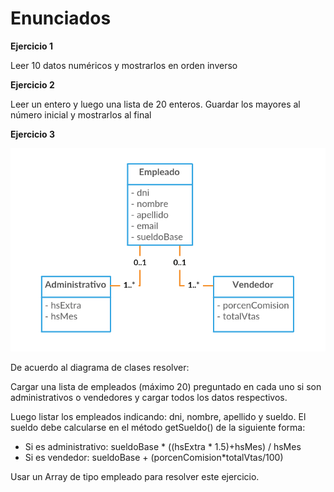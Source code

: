 # Enunciados

**Ejercicio 1**

Leer 10 datos numéricos y mostrarlos en orden inverso

**Ejercicio 2**

Leer un entero y luego una lista de 20 enteros. Guardar los mayores al número inicial y mostrarlos al final  

**Ejercicio 3**

![Diagrama](./img/Ej03-DiagramaClases.png)

De acuerdo al diagrama de clases resolver:

Cargar una lista de empleados (máximo 20) preguntado en cada uno si son administrativos o vendedores y cargar todos los datos respectivos.

Luego listar los empleados indicando: dni, nombre, apellido y sueldo.
El sueldo debe calcularse en el método getSueldo() de la siguiente forma:
* Si es administrativo: sueldoBase \* ((hsExtra \* 1.5)+hsMes) / hsMes
* Si es vendedor: sueldoBase + (porcenComision\*totalVtas/100)

Usar un Array de tipo empleado para resolver este ejercicio.
